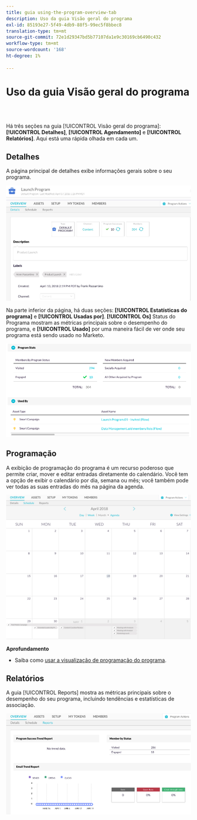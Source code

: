 ```yaml
---
title: guia using-the-program-overview-tab
description: Uso da guia Visão geral do programa
exl-id: 85193e27-5f49-4db9-88f5-99ec5f8bbec8
translation-type: tm+mt
source-git-commit: 72e1d29347bd5b77107da1e9c30169cb6490c432
workflow-type: tm+mt
source-wordcount: '168'
ht-degree: 1%

---
```


# Uso da guia Visão geral do programa

<br> 

Há três seções na guia [!UICONTROL Visão geral do programa]: **[!UICONTROL Detalhes]**, **[!UICONTROL Agendamento]** e **[!UICONTROL Relatórios]**. Aqui está uma rápida olhada em cada um.

## Detalhes

A página principal de detalhes exibe informações gerais sobre o seu programa.

![Imagem Um](/help/sky/assets/programs/using-the-program-overview-tab/using-the-program-overview-tab-1.png)

Na parte inferior da página, há duas seções: **[!UICONTROL Estatísticas do programa]** e **[!UICONTROL Usadas por]**. **[!UICONTROL Os]** Status do Programa mostram as métricas principais sobre o desempenho do programa, e  **[!UICONTROL Usado]** por uma maneira fácil de ver onde seu programa está sendo usado no Marketo.

![Imagem dois](/help/sky/assets/programs/using-the-program-overview-tab/using-the-program-overview-tab-2.png)

## Programação

A exibição de programação do programa é um recurso poderoso que permite criar, mover e editar entradas diretamente do calendário. Você tem a opção de exibir o calendário por dia, semana ou mês; você também pode ver todas as suas entradas do mês na página da agenda.

![Imagem Três](/help/sky/assets/programs/using-the-program-overview-tab/using-the-program-overview-tab-3.png)

**Aprofundamento**

* Saiba como [usar a visualização de programação do programa](/help/sky/navigating-program-schedule-view.md).

## Relatórios

A guia [!UICONTROL Reports] mostra as métricas principais sobre o desempenho do seu programa, incluindo tendências e estatísticas de associação.

![Imagem quatro](/help/sky/assets/programs/using-the-program-overview-tab/using-the-program-overview-tab-4.png)
